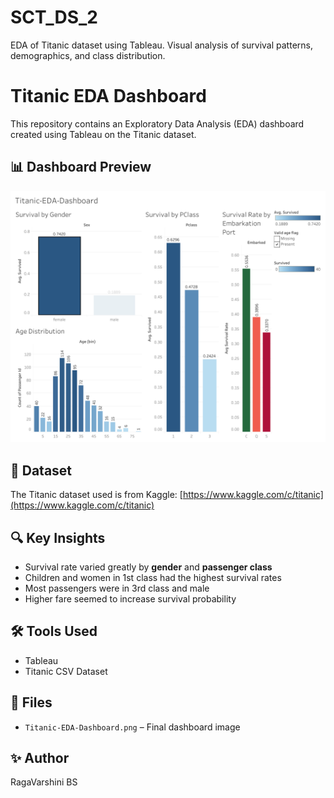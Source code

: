 # SCT_DS_2
EDA of Titanic dataset using Tableau.  Visual analysis of survival patterns, demographics, and class distribution.

# Titanic EDA Dashboard

This repository contains an Exploratory Data Analysis (EDA) dashboard created using Tableau on the Titanic dataset.

## 📊 Dashboard Preview
![Dashboard](Titanic-EDA-Dashboard.png)

## 📁 Dataset
The Titanic dataset used is from Kaggle: [https://www.kaggle.com/c/titanic](https://www.kaggle.com/c/titanic)

## 🔍 Key Insights
- Survival rate varied greatly by **gender** and **passenger class**
- Children and women in 1st class had the highest survival rates
- Most passengers were in 3rd class and male
- Higher fare seemed to increase survival probability

## 🛠️ Tools Used
- Tableau
- Titanic CSV Dataset

## 📎 Files
- `Titanic-EDA-Dashboard.png` – Final dashboard image

## ✨ Author
RagaVarshini BS
